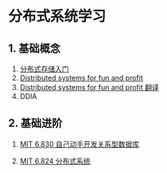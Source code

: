 # 分布式系统学习

## 1. 基础概念

1. [分布式存储入门](http://www.360doc.com/content/20/0512/08/29585900_911704868.shtml)
2. [Distributed systems for fun and profit](http://book.mixu.net/distsys/intro.html)
3. [Distributed systems for fun and profit 翻译](https://zhuanlan.zhihu.com/p/42234635)
4. DDIA



## 2. 基础进阶

1. [MIT 6.830 自己动手开发关系型数据库](http://db.lcs.mit.edu/6.830/)

2. [MIT 6.824 分布式系统](https://pdos.csail.mit.edu/6.824/schedule.html)

​	